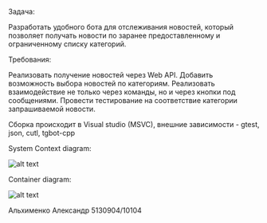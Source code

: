 Задача:

Разработать удобного бота для отслеживания новостей, который позволяет получать новости по заранее предоставленному и ограниченному списку категорий.

Требования:

Реализовать получение новостей через Web API.
Добавить возможность выбора новостей по категориям.
Реализовать взаимодействие не только через команды, но и через кнопки под сообщениями.
Провести тестирование на соответствие категории запрашиваемой новости.

Сборка происходит в Visual studio (MSVC), внешние зависимости - gtest, json, cutl, tgbot-cpp

System Context diagram: 

![alt text](https://i.postimg.cc/43zFn2Dt/4-1.png)

Container diagram:

![alt text](https://i.postimg.cc/1X6KY8yF/4-2.png)

Альхименко Александр 
5130904/10104





